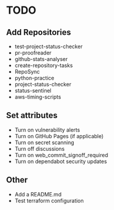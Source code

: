 # TODO

## Add Repositories

- test-project-status-checker
- pr-proofreader
- github-stats-analyser
- create-repository-tasks
- RepoSync
- python-practice
- project-status-checker
- status-sentinel
- aws-timing-scripts

## Set attributes

- Turn on vulnerability alerts
- Turn on GitHub Pages (if applicable)
- Turn on secret scanning
- Turn off discussions
- Turn on web_commit_signoff_required
- Turn on dependabot security updates

## Other

- Add a README.md
- Test terraform configuration
